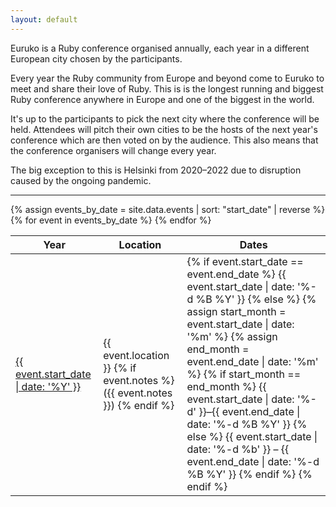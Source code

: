 ```yaml
---
layout: default
---
```


Euruko is a Ruby conference organised annually, each year in a different European city chosen by the participants.

Every year the Ruby community from Europe and beyond come to Euruko to meet and share their love of Ruby. This is is the longest running and biggest Ruby conference anywhere in Europe and one of the biggest in the world.

It's up to the participants to pick the next city where the conference will be held. Attendees will pitch their own cities to be the hosts of the next year's conference which are then voted on by the audience. This also means that the conference organisers will change every year.

The big exception to this is Helsinki from 2020–2022 due to disruption caused by the ongoing pandemic.

---

<table>
  <thead>
    <tr>
      <th>Year</th>
      <th>Location</th>
      <th>Dates</th>
    </tr>
  </thead>
  <tbody>
    {% assign events_by_date = site.data.events | sort: "start_date" | reverse %}
    {% for event in events_by_date %}
      <tr>
        <td><a href="{{ event.url }}">{{ event.start_date | date: '%Y' }}</a></td>
        <td>
          {{ event.location }}
          {% if event.notes %}
            ({{ event.notes }})
          {% endif %}
        </td>
        <td>
          {% if event.start_date == event.end_date %}
            {{ event.start_date | date: '%-d %B %Y' }}
          {% else %}
            {% assign start_month = event.start_date | date: '%m' %}
            {% assign end_month = event.end_date | date: '%m' %}
            {% if start_month == end_month %}
              {{ event.start_date | date: '%-d' }}–{{ event.end_date | date: '%-d %B %Y' }}
            {% else %}
              {{ event.start_date | date: '%-d %b' }} – {{ event.end_date | date: '%-d %B %Y' }}
            {% endif %}
          {% endif %}
        </td>
      </tr>
    {% endfor %}
  </tbody>
</table>
